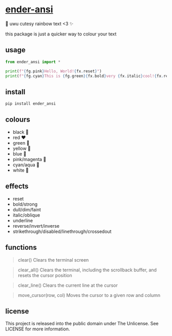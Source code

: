 # [ender-ansi](https://github.com/endercat126/ender-ansi)
🌈 uwu cutesy rainbow text <3 ✨

this package is just a quicker way to colour your text

## usage

```python
from ender_ansi import *

print(f"{fg.pink}Hello, World!{fx.reset}")
print(f"{fg.cyan}This is {fg.green}{fx.bold}very {fx.italic}cool!{fx.reset}")
```

## install
```bash
pip install ender_ansi
```

## colours

- black 🖤
- red ❤️
- green 💚
- yellow 💛
- blue 💙
- pink/magenta 💜
- cyan/aqua 🩵
- white 🤍

## effects

- reset
- bold/strong
- dull/dim/faint
- italic/oblique
- underline
- reverse/invert/inverse
- strikethrough/disabled/linethrough/crossedout

## functions
> clear()
    Clears the terminal screen

> clear_all()
    Clears the terminal, including the scrollback buffer, and resets the cursor position

> clear_line()
    Clears the current line at the cursor

> move_cursor(row, col)
    Moves the cursor to a given row and column


## license
This project is released into the public domain under The Unlicense.
See LICENSE for more information.

